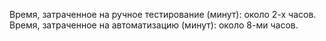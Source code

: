 



Время, затраченное на ручное тестирование (минут): около 2-х часов.
Время, затраченное на автоматизацию (минут): около 8-ми часов.